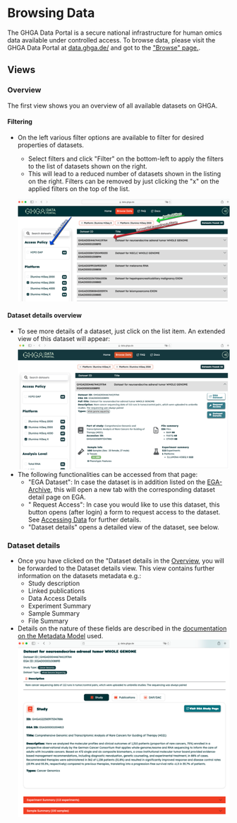 # Browsing Data

The GHGA Data Portal is a secure national infrastructure for human omics data available under controlled access. To browse data, please visit the GHGA Data Portal at [data.ghga.de/](https://data.ghga.de/) and got to the ["Browse" page.](https://data.ghga.de/browse).

## Views
### Overview
The first view shows you an overview of all available datasets on GHGA.

#### Filtering
- On the left various filter options are available to filter for desired properties of datasets.
    - Select filters and click "Filter" on the bottom-left to apply the filters to the list of datasets shown on the right.
    - This will lead to a reduced number of datasets shown in the listing on the right. Filters can be removed by just clicking the "x" on the applied filters on the top of the list.

    ![Filter View](../assets/img/filter_view.png)


#### Dataset details overview
- To see more details of a dataset, just click on the list item. An extended view of this dataset will appear:
![Dataset Details View](../assets/img/dataset_details_overview.png)
- The following functionalities can be accessed from that page:
    - "EGA Dataset": In case the dataset is in addition listed on the [EGA-Archive](https://ega-archive.org/), this will open a new tab with the corresponding dataset detail page on EGA.
    - " Request Access": In case you would like to use this dataset, this button opens (after login) a form to request access to the dataset. See [Accessing Data](accessing_data.md) for further details.
    - "Dataset details" opens a detailed view of the dataset, see below.

### Dataset details
- Once you have clicked on the "Dataset details in the [Overview](#overview), you will be forwarded to the Dataset details view. This view contains further information on the datasets metadata e.g.:
    - Study description
    - Linked publications
    - Data Access Details
    - Experiment Summary
    - Sample Summary
    - File Summary
- Details on the nature of these fields are described in the [documentation on the Metadata Model](../metadata/overview.md) used.
![Dataset Details View](../assets/img/detail_view.png)